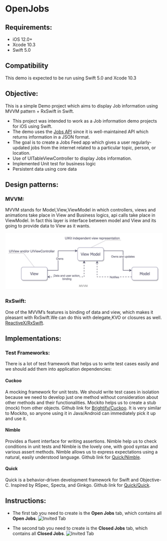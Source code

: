# OpenJobs
## Requirements:
* iOS 12.0+
* Xcode 10.3
* Swift 5.0

## Compatibility
This demo is expected to be run using Swift 5.0 and Xcode 10.3

## Objective:
This is a simple Demo project which aims to display Job information using MVVM pattern + RxSwift in Swift.
* This project was intended to work as a  Job information demo projects for iOS using Swift. 
* The demo uses the [Jobs API](https://s3-ap-southeast-2.amazonaws.com/hipgrp-assets/tech-test/jobs.json) since it is well-maintained API which returns information in a JSON format.
* The goal is to create a Jobs Feed app which gives a user regularly-updated jobs from the internet related to a particular topic, person, or location.
* Use of UITableViewController to display Jobs information.
* Implemented Unit test for business logic
* Persistent data using core data

## Design patterns:
### MVVM:
MVVM stands for Model,View,ViewModel in which controllers, views and animations take place in View and Business logics, api calls take place in ViewModel. In fact this layer is interface between model and View and its going to provide data to View as it wants. 

![Alt text](/ScreenShots/MVVM.jpeg?raw=true)

### RxSwift:
One of the MVVM’s features is binding of data and view, which makes it pleasant with RxSwift.We can do this with delegate,KVO or closures as well. [ReactiveX/RxSwift](https://github.com/ReactiveX/RxSwift). 


## Implementations:

### Test Frameworks:
There is a lot of test framework that helps us to write test cases easily and we should add them into application dependencies:

#### Cuckoo
A mocking framework for unit tests. We should write test cases in isolation because we need to develop just one method without consideration about other methods and their functionalities. Mockito helps us to create a stub (mock) from other objects. Github link for [Brightify/Cuckoo](https://github.com/Brightify/Cuckoo). It is very similar to Mockito, so anyone using it in Java/Android can immediately pick it up and use it.

#### Nimble
Provides a fluent interface for writing assertions. Nimble help us to check conditions in unit tests and Nimble is the lovely one, with good syntax and various assert methods.
Nimble allows us to express expectations using a natural, easily understood language. Github link for [Quick/Nimble](https://github.com/Quick/Nimble).

#### Quick
Quick is a behavior-driven development framework for Swift and Objective-C. Inspired by RSpec, Specta, and Ginkgo. Github link for [Quick/Quick](https://github.com/Quick/Quick).




## Instructions:
* The first tab you need to create is the **Open Jobs** tab, which contains all **Open Jobs**.
![Invited Tab](https://s3-ap-southeast-2.amazonaws.com/hipgrp-assets/tech-test/mob/open-jobs.png "Open Jobs")


* The second tab you need to create is the **Closed Jobs** tab, which contains all **Closed Jobs**.
![Invited Tab](https://s3-ap-southeast-2.amazonaws.com/hipgrp-assets/tech-test/mob/menu-open.png "Menu Open")
